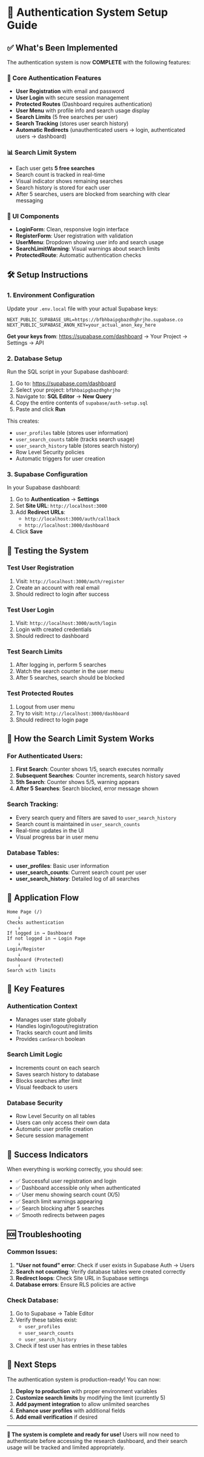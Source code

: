# 🔐 Authentication System Setup Guide

## ✅ What's Been Implemented

The authentication system is now **COMPLETE** with the following features:

### 🚀 Core Authentication Features
- **User Registration** with email and password
- **User Login** with secure session management
- **Protected Routes** (Dashboard requires authentication)
- **User Menu** with profile info and search usage display
- **Search Limits** (5 free searches per user)
- **Search Tracking** (stores user search history)
- **Automatic Redirects** (unauthenticated users → login, authenticated users → dashboard)

### 📊 Search Limit System
- Each user gets **5 free searches**
- Search count is tracked in real-time
- Visual indicator shows remaining searches
- Search history is stored for each user
- After 5 searches, users are blocked from searching with clear messaging

### 🎨 UI Components
- **LoginForm**: Clean, responsive login interface
- **RegisterForm**: User registration with validation
- **UserMenu**: Dropdown showing user info and search usage
- **SearchLimitWarning**: Visual warnings about search limits
- **ProtectedRoute**: Automatic authentication checks

## 🛠 Setup Instructions

### 1. Environment Configuration

Update your `.env.local` file with your actual Supabase keys:

```env
NEXT_PUBLIC_SUPABASE_URL=https://bfbhbaipgbazdhghrjho.supabase.co
NEXT_PUBLIC_SUPABASE_ANON_KEY=your_actual_anon_key_here
```

**Get your keys from**: https://supabase.com/dashboard → Your Project → Settings → API

### 2. Database Setup

Run the SQL script in your Supabase dashboard:

1. Go to: https://supabase.com/dashboard
2. Select your project: `bfbhbaipgbazdhghrjho`
3. Navigate to: **SQL Editor** → **New Query**
4. Copy the entire contents of `supabase/auth-setup.sql`
5. Paste and click **Run**

This creates:
- `user_profiles` table (stores user information)
- `user_search_counts` table (tracks search usage)
- `user_search_history` table (stores search history)
- Row Level Security policies
- Automatic triggers for user creation

### 3. Supabase Configuration

In your Supabase dashboard:

1. Go to **Authentication** → **Settings**
2. Set **Site URL**: `http://localhost:3000`
3. Add **Redirect URLs**:
   - `http://localhost:3000/auth/callback`
   - `http://localhost:3000/dashboard`
4. Click **Save**

## 🧪 Testing the System

### Test User Registration
1. Visit: `http://localhost:3000/auth/register`
2. Create an account with real email
3. Should redirect to login after success

### Test User Login
1. Visit: `http://localhost:3000/auth/login`
2. Login with created credentials
3. Should redirect to dashboard

### Test Search Limits
1. After logging in, perform 5 searches
2. Watch the search counter in the user menu
3. After 5 searches, search should be blocked

### Test Protected Routes
1. Logout from user menu
2. Try to visit: `http://localhost:3000/dashboard`
3. Should redirect to login page

## 🎯 How the Search Limit System Works

### For Authenticated Users:
1. **First Search**: Counter shows 1/5, search executes normally
2. **Subsequent Searches**: Counter increments, search history saved
3. **5th Search**: Counter shows 5/5, warning appears
4. **After 5 Searches**: Search blocked, error message shown

### Search Tracking:
- Every search query and filters are saved to `user_search_history`
- Search count is maintained in `user_search_counts`
- Real-time updates in the UI
- Visual progress bar in user menu

### Database Tables:
- **user_profiles**: Basic user information
- **user_search_counts**: Current search count per user
- **user_search_history**: Detailed log of all searches

## 🚪 Application Flow

```
Home Page (/) 
    ↓
Checks authentication
    ↓
If logged in → Dashboard
If not logged in → Login Page
    ↓
Login/Register
    ↓
Dashboard (Protected)
    ↓
Search with limits
```

## 🔧 Key Features

### Authentication Context
- Manages user state globally
- Handles login/logout/registration
- Tracks search count and limits
- Provides `canSearch` boolean

### Search Limit Logic
- Increments count on each search
- Saves search history to database
- Blocks searches after limit
- Visual feedback to users

### Database Security
- Row Level Security on all tables
- Users can only access their own data
- Automatic user profile creation
- Secure session management

## 🎉 Success Indicators

When everything is working correctly, you should see:

- ✅ Successful user registration and login
- ✅ Dashboard accessible only when authenticated
- ✅ User menu showing search count (X/5)
- ✅ Search limit warnings appearing
- ✅ Search blocking after 5 searches
- ✅ Smooth redirects between pages

## 🆘 Troubleshooting

### Common Issues:

1. **"User not found" error**: Check if user exists in Supabase Auth → Users
2. **Search not counting**: Verify database tables were created correctly
3. **Redirect loops**: Check Site URL in Supabase settings
4. **Database errors**: Ensure RLS policies are active

### Check Database:
1. Go to Supabase → Table Editor
2. Verify these tables exist:
   - `user_profiles`
   - `user_search_counts` 
   - `user_search_history`
3. Check if test user has entries in these tables

## 🚀 Next Steps

The authentication system is production-ready! You can now:

1. **Deploy to production** with proper environment variables
2. **Customize search limits** by modifying the limit (currently 5)
3. **Add payment integration** to allow unlimited searches
4. **Enhance user profiles** with additional fields
5. **Add email verification** if desired

---

**🎯 The system is complete and ready for use!** Users will now need to authenticate before accessing the research dashboard, and their search usage will be tracked and limited appropriately.
